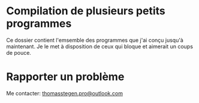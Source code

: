 
Compilation de plusieurs petits programmes
==========================================

Ce dossier contient l'emsemble des programmes que j'ai conçu jusqu'à maintenant.
Je le met à disposition de ceux qui bloque et aimerait un coups de pouce.


Rapporter un problème
=====================

Me contacter: thomasstegen.pro@outlook.com
